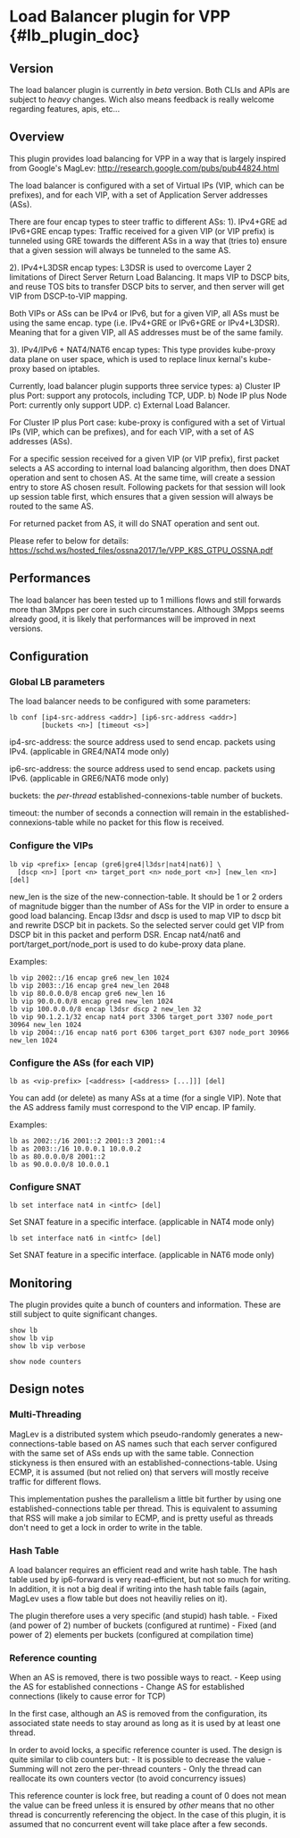 # Load Balancer plugin for VPP    {#lb_plugin_doc}

## Version

The load balancer plugin is currently in *beta* version.
Both CLIs and APIs are subject to *heavy* changes.
Wich also means feedback is really welcome regarding features, apis, etc...

## Overview

This plugin provides load balancing for VPP in a way that is largely inspired
from Google's MagLev: http://research.google.com/pubs/pub44824.html

The load balancer is configured with a set of Virtual IPs (VIP, which can be
prefixes), and for each VIP, with a set of Application Server addresses (ASs).

There are four encap types to steer traffic to different ASs:
1). IPv4+GRE ad IPv6+GRE encap types:
Traffic received for a given VIP (or VIP prefix) is tunneled using GRE towards
the different ASs in a way that (tries to) ensure that a given session will
always be tunneled to the same AS.

2). IPv4+L3DSR encap types:
L3DSR is used to overcome Layer 2 limitations of Direct Server Return Load Balancing.
It maps VIP to DSCP bits, and reuse TOS bits to transfer DSCP bits
to server, and then server will get VIP from DSCP-to-VIP mapping.

Both VIPs or ASs can be IPv4 or IPv6, but for a given VIP, all ASs must be using
the same encap. type (i.e. IPv4+GRE or IPv6+GRE or IPv4+L3DSR).
Meaning that for a given VIP, all AS addresses must be of the same family.

3). IPv4/IPv6 + NAT4/NAT6 encap types:
This type provides kube-proxy data plane on user space,
which is used to replace linux kernal's kube-proxy based on iptables.

Currently, load balancer plugin supports three service types:
a) Cluster IP plus Port: support any protocols, including TCP, UDP.
b) Node IP plus Node Port: currently only support UDP.
c) External Load Balancer.

For Cluster IP plus Port case:
kube-proxy is configured with a set of Virtual IPs (VIP, which can be
prefixes), and for each VIP, with a set of AS addresses (ASs).

For a specific session received for a given VIP (or VIP prefix),
first packet selects a AS according to internal load balancing algorithm,
then does DNAT operation and sent to chosen AS.
At the same time, will create a session entry to store AS chosen result.
Following packets for that session will look up session table first,
which ensures that a given session will always be routed to the same AS.

For returned packet from AS, it will do SNAT operation and sent out.

Please refer to below for details:
https://schd.ws/hosted_files/ossna2017/1e/VPP_K8S_GTPU_OSSNA.pdf


## Performances

The load balancer has been tested up to 1 millions flows and still forwards more
than 3Mpps per core in such circumstances.
Although 3Mpps seems already good, it is likely that performances will be improved
in next versions.

## Configuration

### Global LB parameters

The load balancer needs to be configured with some parameters:

	lb conf [ip4-src-address <addr>] [ip6-src-address <addr>]
	        [buckets <n>] [timeout <s>]

ip4-src-address: the source address used to send encap. packets using IPv4.
                 (applicable in GRE4/NAT4 mode only)

ip6-src-address: the source address used to send encap. packets using IPv6.
                 (applicable in GRE6/NAT6 mode only)

buckets:         the *per-thread* established-connexions-table number of buckets.

timeout:         the number of seconds a connection will remain in the
                 established-connexions-table while no packet for this flow
                 is received.

### Configure the VIPs

    lb vip <prefix> [encap (gre6|gre4|l3dsr|nat4|nat6)] \
      [dscp <n>] [port <n> target_port <n> node_port <n>] [new_len <n>] [del]

new_len is the size of the new-connection-table. It should be 1 or 2 orders of
magnitude bigger than the number of ASs for the VIP in order to ensure a good
load balancing.
Encap l3dsr and dscp is used to map VIP to dscp bit and rewrite DSCP bit in packets.
So the selected server could get VIP from DSCP bit in this packet and perform DSR.
Encap nat4/nat6 and port/target_port/node_port is used to do kube-proxy data plane.

Examples:

    lb vip 2002::/16 encap gre6 new_len 1024
    lb vip 2003::/16 encap gre4 new_len 2048
    lb vip 80.0.0.0/8 encap gre6 new_len 16
    lb vip 90.0.0.0/8 encap gre4 new_len 1024
    lb vip 100.0.0.0/8 encap l3dsr dscp 2 new_len 32
    lb vip 90.1.2.1/32 encap nat4 port 3306 target_port 3307 node_port 30964 new_len 1024
    lb vip 2004::/16 encap nat6 port 6306 target_port 6307 node_port 30966 new_len 1024

### Configure the ASs (for each VIP)

    lb as <vip-prefix> [<address> [<address> [...]]] [del]

You can add (or delete) as many ASs at a time (for a single VIP).
Note that the AS address family must correspond to the VIP encap. IP family.

Examples:

    lb as 2002::/16 2001::2 2001::3 2001::4
    lb as 2003::/16 10.0.0.1 10.0.0.2
    lb as 80.0.0.0/8 2001::2
    lb as 90.0.0.0/8 10.0.0.1

### Configure SNAT

    lb set interface nat4 in <intfc> [del]

Set SNAT feature in a specific interface.
(applicable in NAT4 mode only)

    lb set interface nat6 in <intfc> [del]

Set SNAT feature in a specific interface.
(applicable in NAT6 mode only)

## Monitoring

The plugin provides quite a bunch of counters and information.
These are still subject to quite significant changes.

    show lb
    show lb vip
    show lb vip verbose

    show node counters


## Design notes

### Multi-Threading

MagLev is a distributed system which pseudo-randomly generates a
new-connections-table based on AS names such that each server configured with
the same set of ASs ends up with the same table. Connection stickyness is then
ensured with an established-connections-table. Using ECMP, it is assumed (but
not relied on) that servers will mostly receive traffic for different flows.

This implementation pushes the parallelism a little bit further by using
one established-connections table per thread. This is equivalent to assuming
that RSS will make a job similar to ECMP, and is pretty useful as threads don't
need to get a lock in order to write in the table.

### Hash Table

A load balancer requires an efficient read and write hash table. The hash table
used by ip6-forward is very read-efficient, but not so much for writing. In
addition, it is not a big deal if writing into the hash table fails (again,
MagLev uses a flow table but does not heaviliy relies on it).

The plugin therefore uses a very specific (and stupid) hash table.
	- Fixed (and power of 2) number of buckets (configured at runtime)
	- Fixed (and power of 2) elements per buckets (configured at compilation time)

### Reference counting

When an AS is removed, there is two possible ways to react.
	- Keep using the AS for established connections
	- Change AS for established connections (likely to cause error for TCP)

In the first case, although an AS is removed from the configuration, its
associated state needs to stay around as long as it is used by at least one
thread.

In order to avoid locks, a specific reference counter is used. The design is quite
similar to clib counters but:
	- It is possible to decrease the value
	- Summing will not zero the per-thread counters
	- Only the thread can reallocate its own counters vector (to avoid concurrency issues)

This reference counter is lock free, but reading a count of 0 does not mean
the value can be freed unless it is ensured by *other* means that no other thread
is concurrently referencing the object. In the case of this plugin, it is assumed
that no concurrent event will take place after a few seconds.


